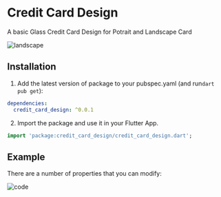 
# Credit Card Design

A basic Glass Credit Card Design for Potrait and Landscape Card

![landscape](https://github.com/user-attachments/assets/5110a219-d65c-4ea3-9829-5bfec949899c)




## Installation 

1. Add the latest version of package to your pubspec.yaml (and run`dart pub get`):

```yaml
dependencies:
  credit_card_design: ^0.0.1
```

2. Import the package and use it in your Flutter App.

```dart
import 'package:credit_card_design/credit_card_design.dart';
```

## Example
There are a number of properties that you can modify:


![code](https://github.com/user-attachments/assets/94bfbf82-6596-4854-ba8d-868ef545835f)
